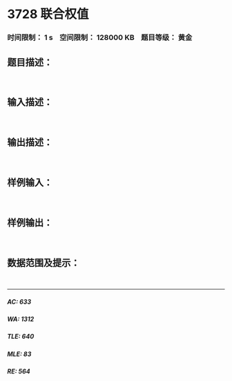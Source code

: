 # 3728 联合权值   
### 时间限制： 1 s&nbsp;&nbsp;&nbsp;&nbsp;空间限制： 128000 KB&nbsp;&nbsp;&nbsp;&nbsp;题目等级： 黄金  
## 题目描述：  

<pre>

</pre>
  
  
## 输入描述：  

<pre>

</pre>
  
  
## 输出描述：  

<pre>

</pre>
  
  
## 样例输入：  

<pre>

</pre>
  
  
## 样例输出：  

<pre>

</pre>
  
  
## 数据范围及提示：  

<pre>

</pre>
  
  
***  

##### AC: 633  
##### WA: 1312  
##### TLE: 640  
##### MLE: 83  
##### RE: 564  
